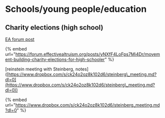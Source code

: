 # Schools/young people/education

## Charity elections (high school)

[EA forum post](https://forum.effectivealtruism.org/posts/yNXfF4LoFps7Mi4Dr/movement-building-charity-elections-for-high-schoolers)

{% embed url="https://forum.effectivealtruism.org/posts/yNXfF4LoFps7Mi4Dr/movement-building-charity-elections-for-high-schooler" %}

\[reinstein meeting with Steinberg, notes]\([https://www.dropbox.com/s/ck24o2oz8k102d6/steinberg\_meeting.md?dl=0](https://www.dropbox.com/s/ck24o2oz8k102d6/steinberg\_meeting.md?dl=0))

{% embed url="https://www.dropbox.com/s/ck24o2oz8k102d6/steinberg_meeting.md?dl=0" %}
